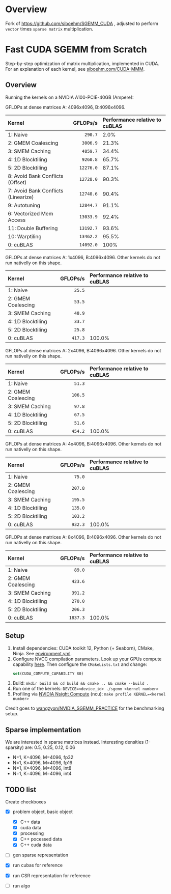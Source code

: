 # Overview

Fork of https://github.com/siboehm/SGEMM_CUDA , adjusted to perform `vector` times `sparse matrix` multiplication.  

# Fast CUDA SGEMM from Scratch

Step-by-step optimization of matrix multiplication, implemented in CUDA.
For an explanation of each kernel, see [siboehm.com/CUDA-MMM](https://siboehm.com/articles/22/CUDA-MMM).

## Overview

Running the kernels on a NVIDIA A100-PCIE-40GB (Ampere):

GFLOPs at dense matrices A: 4096x4096, B:4096x4096.
<!-- benchmark_results -->
| Kernel                              |  GFLOPs/s | Performance relative to cuBLAS |
|:------------------------------------|----------:|:-------------------------------|
| 1: Naive                            |   `290.7` | 2.0%                           |
| 2: GMEM Coalescing                  |  `3006.9` | 21.3%                          |
| 3: SMEM Caching                     |  `4859.7` | 34.4%                          |
| 4: 1D Blocktiling                   |  `9260.8` | 65.7%                          |
| 5: 2D Blocktiling                   | `12276.0` | 87.1%                          |
| 8: Avoid Bank Conflicts (Offset)    | `12728.0` | 90.3%                          |
| 7: Avoid Bank Conflicts (Linearize) | `12740.6` | 90.4%                          |
| 9: Autotuning                       | `12844.7` | 91.1%                          |
| 6: Vectorized Mem Access            | `13033.9` | 92.4%                          |
| 11: Double Buffering                | `13192.7` | 93.6%                          |
| 10: Warptiling                      | `13462.2` | 95.5%                          |
| 0: cuBLAS                           | `14092.0` | 100%                           |
<!-- benchmark_results -->


GFLOPs at dense matrices A: 1x4096, B:4096x4096.
Other kernels do not run nativelly on this shape.
<!-- benchmark_results -->
| Kernel                              |  GFLOPs/s | Performance relative to cuBLAS |
|:------------------------------------|----------:|:-------------------------------|
| 1: Naive                            |    `25.5` |                                |
| 2: GMEM Coalescing                  |    `53.5` |                                |
| 3: SMEM Caching                     |    `48.9` |                                |
| 4: 1D Blocktiling                   |    `33.7` |                                |
| 5: 2D Blocktiling                   |    `25.8` |                                |
| 0: cuBLAS                           |   `417.3` | 100.0%                         |
<!-- benchmark_results -->


GFLOPs at dense matrices A: 2x4096, B:4096x4096.
Other kernels do not run nativelly on this shape.
<!-- benchmark_results -->
| Kernel                              |  GFLOPs/s | Performance relative to cuBLAS |
|:------------------------------------|----------:|:-------------------------------|
| 1: Naive                            |    `51.3` |                                |
| 2: GMEM Coalescing                  |   `106.5` |                                |
| 3: SMEM Caching                     |    `97.8` |                                |
| 4: 1D Blocktiling                   |    `67.5` |                                |
| 5: 2D Blocktiling                   |    `51.6` |                                |
| 0: cuBLAS                           |   `454.2` | 100.0%                         |


GFLOPs at dense matrices A: 4x4096, B:4096x4096.
Other kernels do not run nativelly on this shape.
<!-- benchmark_results -->
| Kernel                              |  GFLOPs/s | Performance relative to cuBLAS |
|:------------------------------------|----------:|:-------------------------------|
| 1: Naive                            |    `75.0` |                                |
| 2: GMEM Coalescing                  |   `207.8` |                                |
| 3: SMEM Caching                     |   `195.5` |                                |
| 4: 1D Blocktiling                   |   `135.0` |                                |
| 5: 2D Blocktiling                   |   `103.2` |                                |
| 0: cuBLAS                           |   `932.3` | 100.0%                         |


GFLOPs at dense matrices A: 8x4096, B:4096x4096.
Other kernels do not run nativelly on this shape.
<!-- benchmark_results -->
| Kernel                              |  GFLOPs/s | Performance relative to cuBLAS |
|:------------------------------------|----------:|:-------------------------------|
| 1: Naive                            |    `89.0` |                                |
| 2: GMEM Coalescing                  |   `423.6` |                                |
| 3: SMEM Caching                     |   `391.2` |                                |
| 4: 1D Blocktiling                   |   `270.0` |                                |
| 5: 2D Blocktiling                   |   `206.3` |                                |
| 0: cuBLAS                           |  `1837.3` | 100.0%                         |



## Setup

1. Install dependencies: CUDA toolkit 12, Python (+ Seaborn), CMake, Ninja. See [environment.yml](environment.yml).
1. Configure NVCC compilation parameters. Look up your GPUs compute
   capability [here](https://developer.nvidia.com/cuda-gpus). Then configure the `CMakeLists.txt` and change:
    ```cmake
    set(CUDA_COMPUTE_CAPABILITY 80)
    ```
1. Build: `mkdir build && cd build && cmake .. && cmake --build .`
1. Run one of the kernels: `DEVICE=<device_id> ./sgemm <kernel number>`
1. Profiling via [NVIDIA Nsight Compute](https://developer.nvidia.com/nsight-compute) (ncu): `make profile KERNEL=<kernel number>`

Credit goes to [wangzyon/NVIDIA_SGEMM_PRACTICE](https://github.com/wangzyon/NVIDIA_SGEMM_PRACTICE) for the benchmarking setup.


## Sparse implementation

We are interested in sparse matrices instead.
Interesting densities (1-sparsity) are: 0.5, 0.25, 0.12, 0.06
 - N=1, K=4096, M=4096, fp32 
 - N=1, K=4096, M=4096, fp16 
 - N=1, K=4096, M=4096, int8
 - N=1, K=4096, M=4096, int4




## TODO list

Create checkboxes

- [x] problem object, basic object
  - [x] C++ data
  - [x] cuda data
  - [x] processing
  - [x] C++ pocessed data
  - [x] C++ cuda data
- [ ] gen sparse representation
- [X] run cubas for reference
- [X] run CSR representation for reference
- [ ] run algo



